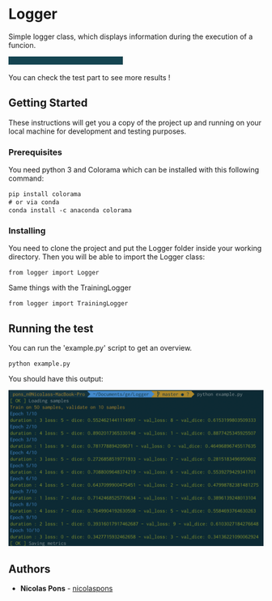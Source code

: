 # Logger

Simple logger class, which displays information during the execution of a funcion.

![Alt text](resources/waiting.gif?raw=true "waiting")

You can check the test part to see more results !

## Getting Started

These instructions will get you a copy of the project up and running on your local machine for development and testing purposes.

### Prerequisites

You need python 3 and Colorama which can be installed with this following command:

```
pip install colorama
# or via conda
conda install -c anaconda colorama
```

### Installing

You need to clone the project and put the Logger folder inside your working directory. Then you will be able to import the Logger class:

```
from logger import Logger
```

Same things with the TrainingLogger

```
from logger import TrainingLogger
```

## Running the test

You can run the 'example.py' script to get an overview.

```
python example.py
```

You should have this output:

![Alt text](resources/output.png?raw=true "output")

## Authors

- **Nicolas Pons** - [nicolaspons](https://github.com/nicolaspons)
